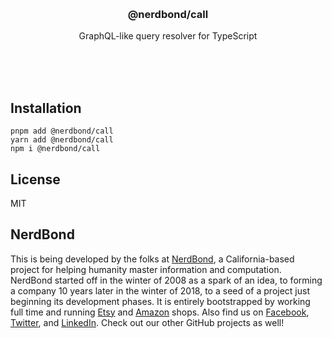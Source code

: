 <br/>
<br/>
<br/>
<br/>
<br/>
<br/>
<br/>

<h3 align='center'>@nerdbond/call</h3>
<p align='center'>
  GraphQL-like query resolver for TypeScript
</p>

<br/>
<br/>
<br/>

## Installation

```
pnpm add @nerdbond/call
yarn add @nerdbond/call
npm i @nerdbond/call
```

## License

MIT

## NerdBond

This is being developed by the folks at [NerdBond](https://nerd.bond), a
California-based project for helping humanity master information and
computation. NerdBond started off in the winter of 2008 as a spark of an
idea, to forming a company 10 years later in the winter of 2018, to a
seed of a project just beginning its development phases. It is entirely
bootstrapped by working full time and running
[Etsy](https://etsy.com/shop/nerdbond) and
[Amazon](https://www.amazon.com/s?rh=p_27%3AMount+Build) shops. Also
find us on [Facebook](https://www.facebook.com/nerdbond),
[Twitter](https://twitter.com/nerdbond), and
[LinkedIn](https://www.linkedin.com/company/nerdbond). Check out our
other GitHub projects as well!
